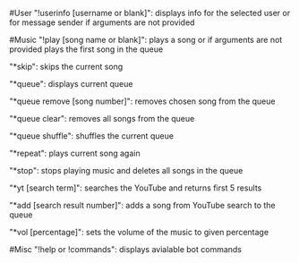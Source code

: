 #User "!userinfo [username or blank]": displays info for the selected user or for message sender if arguments are not provided

#Music "!play [song name or blank]": plays a song or if arguments are not provided plays the first song in the queue

"*skip": skips the current song

"*queue": displays current queue

"*queue remove [song number]": removes chosen song from the queue

"*queue clear": removes all songs from the queue

"*queue shuffle": shuffles the current queue

"*repeat": plays current song again

"*stop": stops playing music and deletes all songs in the queue

"*yt [search term]": searches the YouTube and returns first 5 results

"*add [search result number]": adds a song from YouTube search to the queue

"*vol [percentage]": sets the volume of the music to given percentage

#Misc "!help or !commands": displays avialable bot commands
